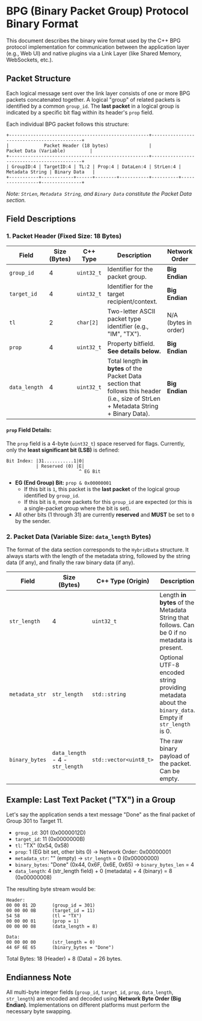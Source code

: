 # BPG (Binary Packet Group) Protocol Binary Format

This document describes the binary wire format used by the C++ BPG protocol implementation for communication between the application layer (e.g., Web UI) and native plugins via a Link Layer (like Shared Memory, WebSockets, etc.).

## Packet Structure

Each logical message sent over the link layer consists of one or more BPG packets concatenated together. A logical "group" of related packets is identified by a common `group_id`. The **last packet** in a logical group is indicated by a specific bit flag within its header's `prop` field.

Each individual BPG packet follows this structure:

```
+----------------------------------------------------+--------------------------------------------+
|             Packet Header (18 bytes)               |             Packet Data (Variable)         |
+----------------------------------------------------+--------------------------------------------+
| GroupID:4 | TargetID:4 | TL:2 | Prop:4 | DataLen:4 | StrLen:4 | Metadata String | Binary Data   |
+-----------+------------+------+--------+-----------+----------+-----------------+---------------+
```
*Note: `StrLen`, `Metadata String`, and `Binary Data` constitute the Packet Data section.*

## Field Descriptions

### 1. Packet Header (Fixed Size: 18 Bytes)

| Field       | Size (Bytes) | C++ Type      | Description                                     | Network Order |
|-------------|--------------|---------------|-------------------------------------------------|---------------|
| `group_id`  | 4            | `uint32_t`    | Identifier for the packet group.                | **Big Endian**  |
| `target_id` | 4            | `uint32_t`    | Identifier for the target recipient/context.    | **Big Endian**  |
| `tl`        | 2            | `char[2]`     | Two-letter ASCII packet type identifier (e.g., "IM", "TX"). | N/A (bytes in order)   |
| `prop`      | 4            | `uint32_t`    | Property bitfield. **See details below.**       | **Big Endian**  |
| `data_length`| 4           | `uint32_t`    | Total length **in bytes** of the Packet Data section that follows this header (i.e., size of StrLen + Metadata String + Binary Data). | **Big Endian**  |

#### `prop` Field Details:

The `prop` field is a 4-byte (`uint32_t`) space reserved for flags. Currently, only the **least significant bit (LSB)** is defined:

```
Bit Index: |31...........1|0|
           | Reserved (0) |E|
                           ^ EG Bit
```

*   **EG (End Group) Bit:** `prop & 0x00000001`
    *   If this bit is `1`, this packet is the **last packet** of the logical group identified by `group_id`.
    *   If this bit is `0`, more packets for this `group_id` are expected (or this is a single-packet group where the bit is set).
*   All other bits (1 through 31) are currently **reserved** and **MUST** be set to `0` by the sender.

### 2. Packet Data (Variable Size: `data_length` Bytes)

The format of the data section corresponds to the `HybridData` structure. It always starts with the length of the metadata string, followed by the string data (if any), and finally the raw binary data (if any).

| Field           | Size (Bytes)            | C++ Type (Origin)      | Description                                     | Network Order |
|-----------------|-------------------------|------------------------|-------------------------------------------------|---------------|
| `str_length`    | 4                       | `uint32_t`             | Length **in bytes** of the Metadata String that follows. Can be 0 if no metadata is present. | **Big Endian**  |
| `metadata_str`  | `str_length`            | `std::string`          | Optional UTF-8 encoded string providing metadata about the `binary_data`. Empty if `str_length` is 0. | N/A (bytes)   |
| `binary_bytes`  | `data_length` - 4 - `str_length` | `std::vector<uint8_t>` | The raw binary payload of the packet. Can be empty. | N/A (bytes)   |

## Example: Last Text Packet ("TX") in a Group

Let's say the application sends a text message "Done" as the final packet of Group 301 to Target 11.

*   `group_id`: 301 (0x0000012D)
*   `target_id`: 11 (0x0000000B)
*   `tl`: "TX" (0x54, 0x58)
*   `prop`: 1 (EG bit set, other bits 0) -> Network Order: 0x00000001
*   `metadata_str`: "" (empty) -> `str_length` = 0 (0x00000000)
*   `binary_bytes`: "Done" (0x44, 0x6F, 0x6E, 0x65) -> `binary_bytes_len` = 4
*   `data_length`: 4 (str_length field) + 0 (metadata) + 4 (binary) = 8 (0x00000008)

The resulting byte stream would be:

```
Header:
00 00 01 2D      (group_id = 301)
00 00 00 0B      (target_id = 11)
54 58            (tl = "TX")
00 00 00 01      (prop = 1)
00 00 00 08      (data_length = 8)

Data:
00 00 00 00      (str_length = 0)
44 6F 6E 65      (binary_bytes = "Done")
```

Total Bytes: 18 (Header) + 8 (Data) = 26 bytes.

## Endianness Note

All multi-byte integer fields (`group_id`, `target_id`, `prop`, `data_length`, `str_length`) are encoded and decoded using **Network Byte Order (Big Endian)**. Implementations on different platforms must perform the necessary byte swapping.